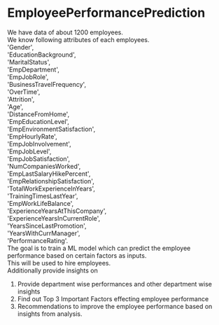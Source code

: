 # EmployeePerformancePrediction
We have data of about 1200 employees.   
We know following attributes of each employees.   
'Gender',   
'EducationBackground',   
'MaritalStatus',     
'EmpDepartment',   
'EmpJobRole',   
'BusinessTravelFrequency',   
'OverTime',   
'Attrition',   
'Age',   
'DistanceFromHome',   
'EmpEducationLevel',   
'EmpEnvironmentSatisfaction',   
'EmpHourlyRate',   
'EmpJobInvolvement',   
'EmpJobLevel',   
'EmpJobSatisfaction',   
'NumCompaniesWorked',   
'EmpLastSalaryHikePercent',   
'EmpRelationshipSatisfaction',   
'TotalWorkExperienceInYears',   
'TrainingTimesLastYear',   
'EmpWorkLifeBalance',   
'ExperienceYearsAtThisCompany',   
'ExperienceYearsInCurrentRole',   
'YearsSinceLastPromotion',   
'YearsWithCurrManager',   
'PerformanceRating'.    
The goal is to  train a ML model which can predict the employee performance based on certain factors as inputs.   
This will be used to hire employees.  
Additionally provide insights on      
1. Provide department wise performances and other department wise insights   
2. Find out Top 3 Important Factors effecting employee performance   
3. Recommendations to improve the employee performance based on insights from analysis.  


